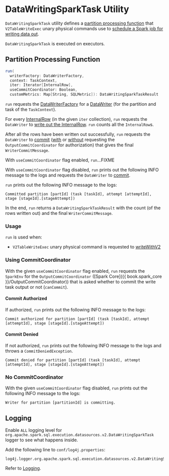 # DataWritingSparkTask Utility

`DataWritingSparkTask` utility defines a [partition processing function](#run) that `V2TableWriteExec` unary physical commands use to [schedule a Spark job for writing data out](physical-operators/V2TableWriteExec.md#writeWithV2).

`DataWritingSparkTask` is executed on executors.

## <span id="run"> Partition Processing Function

```scala
run(
  writerFactory: DataWriterFactory,
  context: TaskContext,
  iter: Iterator[InternalRow],
  useCommitCoordinator: Boolean,
  customMetrics: Map[String, SQLMetric]): DataWritingSparkTaskResult
```

`run` requests the [DataWriterFactory](connector/DataWriterFactory.md) for a [DataWriter](connector/DataWriterFactory.md#createWriter) (for the partition and task of the `TaskContext`).

For every [InternalRow](InternalRow.md) (in the given `iter` collection), `run` requests the `DataWriter` to [write out the InternalRow](connector/DataWriter.md#write). `run` counts all the `InternalRow`s.

After all the rows have been written out successfully, `run` requests the `DataWriter` to [commit](connector/DataWriter.md#commit) ([with](#run-useCommitCoordinator-enabled) or [without](#run-useCommitCoordinator-disabled) requesting the `OutputCommitCoordinator` for authorization) that gives the final `WriterCommitMessage`.

With `useCommitCoordinator` flag enabled, `run`...FIXME

With `useCommitCoordinator` flag disabled, `run` prints out the following INFO message to the logs and requests the `DataWriter` to [commit](connector/DataWriter.md#commit).

`run` prints out the following INFO message to the logs:

```text
Committed partition [partId] (task [taskId], attempt [attemptId], stage [stageId].[stageAttempt])
```

In the end, `run` returns a `DataWritingSparkTaskResult` with the count (of the rows written out) and the final `WriterCommitMessage`.

### Usage

`run` is used when:

* `V2TableWriteExec` unary physical command is requested to [writeWithV2](physical-operators/V2TableWriteExec.md#writeWithV2)

### <span id="run-useCommitCoordinator-enabled"> Using CommitCoordinator

With the given `useCommitCoordinator` flag enabled, `run` requests the `SparkEnv` for the `OutputCommitCoordinator` ([Spark Core]({{ book.spark_core }}/OutputCommitCoordinator)) that is asked whether to commit the write task output or not (`canCommit`).

#### Commit Authorized

If authorized, `run` prints out the following INFO message to the logs:

```text
Commit authorized for partition [partId] (task [taskId], attempt [attemptId], stage [stageId].[stageAttempt])
```

#### Commit Denied

If not authorized, `run` prints out the following INFO message to the logs and throws a `CommitDeniedException`.

```text
Commit denied for partition [partId] (task [taskId], attempt [attemptId], stage [stageId].[stageAttempt])
```

### <span id="run-useCommitCoordinator-disabled"> No CommitCoordinator

With the given `useCommitCoordinator` flag disabled, `run` prints out the following INFO message to the logs:

```text
Writer for partition [partitionId] is committing.
```

## Logging

Enable `ALL` logging level for `org.apache.spark.sql.execution.datasources.v2.DataWritingSparkTask` logger to see what happens inside.

Add the following line to `conf/log4j.properties`:

```text
log4j.logger.org.apache.spark.sql.execution.datasources.v2.DataWritingSparkTask=ALL
```

Refer to [Logging](spark-logging.md).
